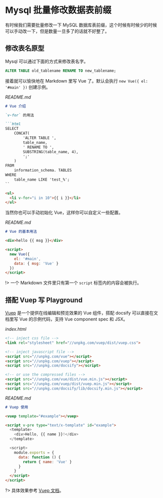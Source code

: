 # Mysql 批量修改数据表前缀

有时候我们需要批量修改一下 MySQL 数据库表前缀，这个时候有时候少的时候可以手动改一下，但是数量一旦多了的话就不好整了。


## 修改表名原型

Mysql 可以通过下面的方式来修改表名字。

```sql
ALTER TABLE old_tablename RENAME TO new_tablename;
```

接着就可以愉快地在 Markdown 里写 Vue 了。默认会执行 `new Vue({ el: '#main' })` 创建示例。

*README.md*

```markdown
# Vue 介绍

`v-for` 的用法

```html
SELECT
    CONCAT(
        'ALTER TABLE ',
        table_name,
        ' RENAME TO ',
        SUBSTRING(table_name, 4),
        ';'
    )
FROM
    information_schema. TABLES
WHERE
    table_name LIKE 'test_%';
``

<ul>
  <li v-for="i in 10">{{ i }}</li>
</ul>
```

当然你也可以手动初始化 Vue，这样你可以自定义一些配置。

*README.md*

```markdown
# Vue 的基本用法

<div>hello {{ msg }}</div>

<script>
  new Vue({
    el: '#main',
    data: { msg: 'Vue' }
  })
</script>
```

!> 一个 Markdown 文件里只有第一个 `script` 标签内的内容会被执行。

## 搭配 Vuep 写 Playground

[Vuep](https://github.com/QingWei-Li/vuep) 是一个提供在线编辑和预览效果的 Vue 组件，搭配 docsify 可以直接在文档里写 Vue 的示例代码，支持 Vue component spec 和 JSX。

*index.html*

```html
<!-- inject css file -->
<link rel="stylesheet" href="//unpkg.com/vuep/dist/vuep.css">

<!-- inject javascript file -->
<script src="//unpkg.com/vue"></script>
<script src="//unpkg.com/vuep"></script>
<script src="//unpkg.com/docsify"></script>

<!-- or use the compressed files -->
<script src="//unpkg.com/vue/dist/vue.min.js"></script>
<script src="//unpkg.com/vuep/dist/vuep.min.js"></script>
<script src="//unpkg.com/docsify/lib/docsify.min.js"></script>
```

*README.md*
```markdown
# Vuep 使用

<vuep template="#example"></vuep>

<script v-pre type="text/x-template" id="example">
  <template>
    <div>Hello, {{ name }}!</div>
  </template>

  <script>
    module.exports = {
      data: function () {
        return { name: 'Vue' }
      }
    }
  </script>
</script>
```

<vuep template="#example"></vuep>

<script v-pre type="text/x-template" id="example">
  <template>
    <div>Hello, {{ name }}!</div>
  </template>

  <script>
    module.exports = {
      data: function () {
        return { name: 'Vue' }
      }
    }
  </script>
</script>

?> 具体效果参考 [Vuep 文档](https://qingwei-li.github.io/vuep/)。
